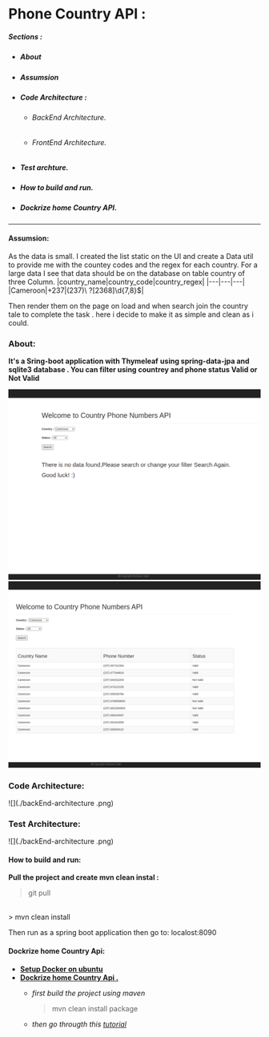 
 
# Phone Country API :
##### Sections :   
  * ##### About 
  * ##### Assumsion 
  * ##### Code Architecture : 
    * ###### BackEnd Architecture.  
    * ###### FrontEnd Architecture. 
 * ##### Test archture.  
 * ##### How to build  and run.
 * ##### Dockrize home Country API.
---

#### Assumsion:
As the data is small. I created the list static on the UI and create a Data util to provide me with the countey codes and the regex for each country.
For a large data I see that data should be on the database on table country of three Column.
|country_name|country_code|country_regex|
|---|---|---|
|Cameroon|+237|\(237\)\ ?[2368]\d{7,8}$|


Then render them on the page on load and when search join the country tale to complete the task .
here i decide to make it as simple and clean as i could.

### About: 
 **It's a Sring-boot application with Thymeleaf** 
**using spring-data-jpa and sqlite3 database  . You can filter using countrey and phone status Valid or Not Valid**

![](./onload-screenshoot.png)
 ![](./afterSearch-screenshoot.png)
### Code Architecture: 
![](./backEnd-architecture .png)
### Test Architecture: 
![](./backEnd-architecture .png)
#### How to build  and run:  
**Pull the project and create mvn clean instal :** 
  > git pull <repoURL> 
  <br/>
  > mvn clean install 
  
  Then run as a spring boot application then go to:
  localost:8090
  
#### Dockrize home Country Api:  
* **[Setup Docker on ubuntu](https://phoenixnap.com/kb/how-to-install-docker-on-ubuntu-18-04)** 
* **[Dockrize home Country Api .](https://medium.com./@wkrzywiec/how-to-put-your-java-application-into-docker-container-5e0a02acdd6b)**
    * *first build the project using maven* 
         > mvn clean install package 

    * *then go througth this [tutorial](https://medium.com./@wkrzywiec/how-to-put-your-java-application-into-docker-container-5e0a02acdd6b)* 

 

 
